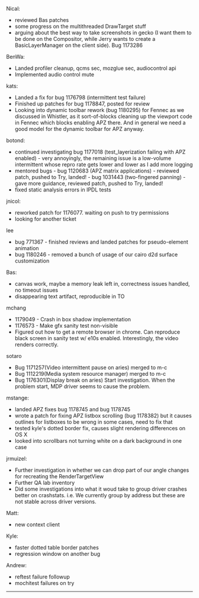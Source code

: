 Nical:
* reviewed Bas patches
* some progress on the multithreaded DrawTarget stuff
* arguing about the best way to take screenshots in gecko (I want them to be done on the Compositor, while Jerry wants to create a BasicLayerManager on the client side). Bug 1173286



BenWa:
* Landed profiler cleanup, qcms sec, mozglue sec, audiocontrol api
* Implemented audio control mute



kats:
* Landed a fix for bug 1176798 (intermittent test failure)
* Finished up patches for bug 1178847, posted for review
* Looking into dynamic toolbar rework (bug 1180295) for Fennec as we discussed in Whistler, as it sort-of-blocks cleaning up the viewport code in Fennec which blocks enabling APZ there. And in general we need a good model for the dynamic toolbar for APZ anyway.



botond:
  - continued investigating bug 1177018 (test_layerization failing with APZ enabled)
          - very annoyingly, the remaining issue is a low-volume intermittent whose repro rate gets lower and lower as I add more logging
  - mentored bugs
          - bug 1120683 (APZ matrix applications) - reviewed patch, pushed to Try, landed!
          - bug 1031443 (two-fingered panning) - gave more guidance, reviewed patch, pushed to Try, landed!
  - fixed static analysis errors in IPDL tests



jnicol:
* reworked patch for 1176077. waiting on push to try permissions
* looking for another ticket



lee
* bug 771367 - finished reviews and landed patches for pseudo-element animation
* bug 1180246 - removed a bunch of usage of our cairo d2d surface customization



Bas:
* canvas work, maybe a memory leak left in, correctness issues handled, no timeout issues
* disappearing text artifact, reproducible in TO



mchang
* 1179049 - Crash in box shadow implementation
* 1176573 - Make gfx sanity test non-visible
* Figured out how to get a remote browser in chrome. Can reproduce black screen in sanity test w/ e10s enabled. Interestingly, the video renders correctly.



sotaro
* Bug 1171257(Video intermittent pause on aries) merged to m-c
* Bug 1112219(Media system resource manager) merged to m-c
* Bug 1176301(Display break on aries) Start investigation. When the problem start, MDP driver seems to cause the problem.



mstange:
* landed APZ fixes bug 1178745 and bug 1178745
* wrote a patch for fixing APZ listbox scrolling (bug 1178382) but it causes outlines for listboxes to be wrong in some cases, need to fix that
* tested kyle's dotted border fix, causes slight rendering differences on OS X
* looked into scrollbars not turning white on a dark background in one case



jrmuizel:
* Further investigation in whether we can drop part of our angle changes for recreating the RenderTargetView
* Further QA lab inventory
* Did some investigations into what it woud take to group driver crashes better on crashstats. i.e. We currently group by address but these are not stable across driver versions.



Matt:
* new context client



Kyle:
* faster dotted table border patches
* regression window on another bug



Andrew:
* reftest failure followup
* mochitest  failures on try



________________


